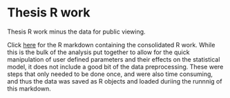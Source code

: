 # Thesis R work
 Thesis R work minus the data for public viewing. 
 
Click [here](https://github.com/maxo16/thesis_r_work_no_data/blob/main/Consolidated_work/Consolidated%20work.Rmd) for the R markdown containing the consolidated R work. While this is the bulk of the analysis put together to allow for the quick manipulation of user defined parameters and their effects on the statistical model, it does not include a good bit of the data preprocessing. These were steps that only needed to be done once, and were also time consuming, and thus the data was saved as R objects and loaded duriing the runnnig of this markdown. 
